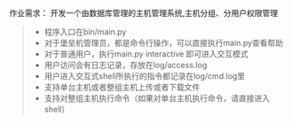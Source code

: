 作业需求：
开发一个由数据库管理的主机管理系统,主机分组、分用户权限管理

> * 程序入口在bin/main.py
> * 对于堡垒机管理员，都是命令行操作，可以直接执行main.py查看帮助
> * 对于普通用户，执行main.py interactive 即可进入交互模式
> * 用户访问会有日志记录，存放在log/access.log
> * 用户进入交互式shell所执行的指令都记录在log/cmd.log里
> * 支持单台主机或者整组主机上传或者下载文件
> * 支持对整组主机执行命令（如果对单台主机执行命令，请直接进入shell）

